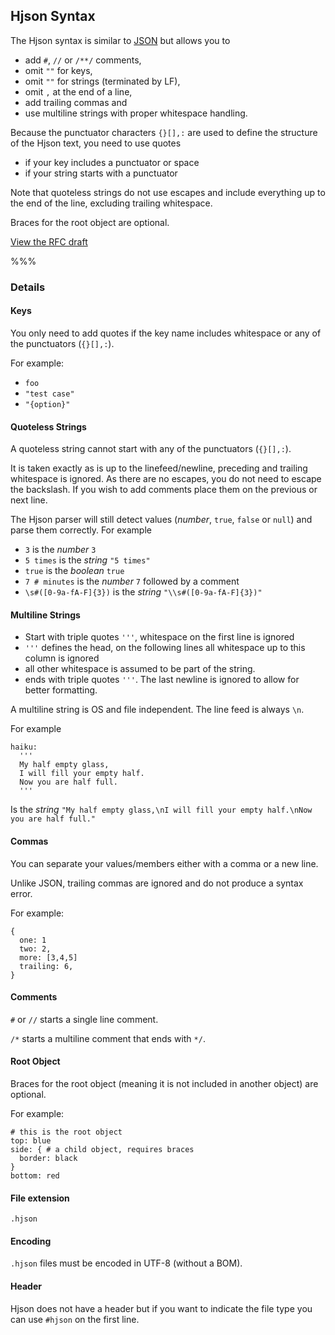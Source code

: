 
## <a id="faq"></a><div class="hicon"></div> Hjson Syntax

The Hjson syntax is similar to [JSON](http://json.org/) but allows you to

- add `#`, `//` or `/**/` comments,
- omit `""` for keys,
- omit `""` for strings (terminated by LF),
- omit `,` at the end of a line,
- add trailing commas and
- use multiline strings with proper whitespace handling.

Because the punctuator characters `{}[],:` are used to define the structure of the Hjson text, you need to use quotes

- if your key includes a punctuator or space
- if your string starts with a punctuator

Note that quoteless strings do not use escapes and include everything up to the end of the line, excluding trailing whitespace.

Braces for the root object are optional.

<a href="rfc.html" target="_blank">View the RFC draft</a>

%%%

### Details

#### Keys

You only need to add quotes if the key name includes whitespace or any of the punctuators (`{}[],:`).

For example:

- `foo`
- `"test case"`
- `"{option}"`

#### Quoteless Strings

A quoteless string cannot start with any of the punctuators (`{}[],:`).

It is taken exactly as is up to the linefeed/newline, preceding and trailing whitespace is ignored. As there are no escapes, you do not need to escape the backslash. If you wish to add comments place them on the previous or next line.

The Hjson parser will still detect values (*number*, `true`, `false` or `null`) and parse them correctly. For example

- `3` is the *number* `3`
- `5 times` is the *string* `"5 times"`
- `true` is the *boolean* `true`
- `7 # minutes` is the *number* `7` followed by a comment
- `\s#([0-9a-fA-F]{3})` is the *string* `"\\s#([0-9a-fA-F]{3})"`

#### Multiline Strings

- Start with triple quotes `'''`, whitespace on the first line is ignored
- `'''` defines the head, on the following lines all whitespace up to this column is ignored
- all other whitespace is assumed to be part of the string.
- ends with triple quotes `'''`. The last newline is ignored to allow for better formatting.

A multiline string is OS and file independent. The line feed is always `\n`.

For example

```
haiku:
  '''
  My half empty glass,
  I will fill your empty half.
  Now you are half full.
  '''
```

Is the *string* `"My half empty glass,\nI will fill your empty half.\nNow you are half full."`

#### Commas

You can separate your values/members either with a comma or a new line.

Unlike JSON, trailing commas are ignored and do not produce a syntax error.

For example:

```
{
  one: 1
  two: 2,
  more: [3,4,5]
  trailing: 6,
}
```

#### Comments

`#` or `//` starts a single line comment.

`/*` starts a multiline comment that ends with `*/`.

#### Root Object

Braces for the root object (meaning it is not included in another object) are optional.

For example:

```
# this is the root object
top: blue
side: { # a child object, requires braces
  border: black
}
bottom: red
```

#### File extension

`.hjson`

#### Encoding

`.hjson` files must be encoded in UTF-8 (without a BOM).

#### Header

Hjson does not have a header but if you want to indicate the file type you can use `#hjson` on the first line.

